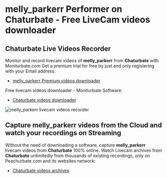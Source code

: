 # melly_parkerr Performer on Chaturbate - Free LiveCam videos downloader

## Chaturbate Live Videos Recorder

Monitor and record livecam videos of **melly_parkerr** from **Chaturbate** with Moniturbate.com
Get a premium trial for free by just and only registering with your Email address:
* [melly_parkerr Premium videos downloader](https://moniturbate.com/request-demo-licence-key.html)

Free livecam videos downloader - Moniturbate Software:
* [Chaturbate videos downloader](https://moniturbate.com/moniturbate-download-software.html)

![melly_parkerr livecam videos recorder](https://peachurnet.com/templates/moniturbate-software.png)


## Capture melly_parkerr videos from the Cloud and watch your recordings on Streaming

Without the need of downloading a software, capture **melly_parkerr** livecam videos from **Chaturbate** 100% online.
Watch Livecam archives from **Chaturbate** unlimitedly from thousands of existing recordings, only on Peachurbate.com and its websites network:
* [Chaturbate videos archives](https://peachurnet.com/)